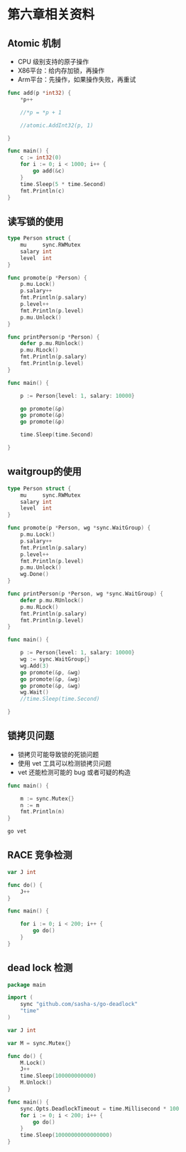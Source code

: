 # 第六章相关资料

## Atomic 机制

- CPU 级别支持的原子操作
- X86平台：给内存加锁，再操作
- Arm平台：先操作，如果操作失败，再重试

```go
func add(p *int32) {
	*p++

	//*p = *p + 1

	//atomic.AddInt32(p, 1)

}

func main() {
	c := int32(0)
	for i := 0; i < 1000; i++ {
		go add(&c)
	}
	time.Sleep(5 * time.Second)
	fmt.Println(c)
}
```

## 读写锁的使用

```go
type Person struct {
	mu     sync.RWMutex
	salary int
	level  int
}

func promote(p *Person) {
	p.mu.Lock()
	p.salary++
	fmt.Println(p.salary)
	p.level++
	fmt.Println(p.level)
	p.mu.Unlock()
}

func printPerson(p *Person) {
	defer p.mu.RUnlock()
	p.mu.RLock()
	fmt.Println(p.salary)
	fmt.Println(p.level)
}

func main() {

	p := Person{level: 1, salary: 10000}

	go promote(&p)
	go promote(&p)
	go promote(&p)

	time.Sleep(time.Second)

}
```

## waitgroup的使用

```go
type Person struct {
	mu     sync.RWMutex
	salary int
	level  int
}

func promote(p *Person, wg *sync.WaitGroup) {
	p.mu.Lock()
	p.salary++
	fmt.Println(p.salary)
	p.level++
	fmt.Println(p.level)
	p.mu.Unlock()
	wg.Done()
}

func printPerson(p *Person, wg *sync.WaitGroup) {
	defer p.mu.RUnlock()
	p.mu.RLock()
	fmt.Println(p.salary)
	fmt.Println(p.level)
}

func main() {

	p := Person{level: 1, salary: 10000}
	wg := sync.WaitGroup{}
	wg.Add(3)
	go promote(&p, &wg)
	go promote(&p, &wg)
	go promote(&p, &wg)
	wg.Wait()
	//time.Sleep(time.Second)

}
```

## 锁拷贝问题

- 锁拷贝可能导致锁的死锁问题
- 使用 vet 工具可以检测锁拷贝问题
- vet 还能检测可能的 bug 或者可疑的构造

```go
func main() {

	m := sync.Mutex{}
	n := m
	fmt.Println(n)
}
```

```sh
go vet 
```

## RACE 竞争检测

```go
var J int

func do() {
	J++
}

func main() {

	for i := 0; i < 200; i++ {
		go do()
	}
}
```

## dead lock 检测

```go
package main

import (
	sync "github.com/sasha-s/go-deadlock"
	"time"
)

var J int

var M = sync.Mutex{}

func do() {
	M.Lock()
	J++
	time.Sleep(100000000000)
	M.Unlock()
}

func main() {
	sync.Opts.DeadlockTimeout = time.Millisecond * 100
	for i := 0; i < 200; i++ {
		go do()
	}
	time.Sleep(10000000000000000) 
}
```



